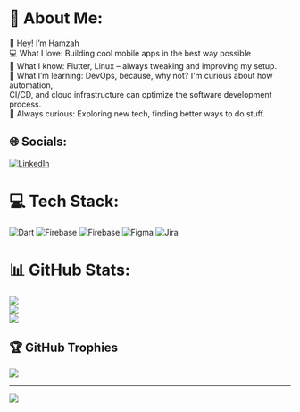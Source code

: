 # 💫 About Me:
👋 Hey! I’m Hamzah<br>💻 What I love: Building cool mobile apps in the best way possible<br>🚀 What I know: Flutter, Linux – always tweaking and improving my setup.<br>🔧 What I’m learning: DevOps, because, why not? I'm curious about how automation,<br>      CI/CD, and cloud infrastructure can optimize the software development process.<br>🌱 Always curious: Exploring new tech, finding better ways to do stuff.


## 🌐 Socials:
[![LinkedIn](https://img.shields.io/badge/LinkedIn-%230077B5.svg?logo=linkedin&logoColor=white)](https://linkedin.com/in/hamzah-bani-ata) 

# 💻 Tech Stack:
![Dart](https://img.shields.io/badge/dart-%230175C2.svg?style=for-the-badge&logo=dart&logoColor=white) ![Firebase](https://img.shields.io/badge/firebase-%23039BE5.svg?style=for-the-badge&logo=firebase) ![Firebase](https://img.shields.io/badge/firebase-a08021?style=for-the-badge&logo=firebase&logoColor=ffcd34) ![Figma](https://img.shields.io/badge/figma-%23F24E1E.svg?style=for-the-badge&logo=figma&logoColor=white) ![Jira](https://img.shields.io/badge/jira-%230A0FFF.svg?style=for-the-badge&logo=jira&logoColor=white)
# 📊 GitHub Stats:
![](https://github-readme-stats.vercel.app/api?username=Hamzah004&theme=radical&hide_border=false&include_all_commits=false&count_private=true)<br/>
![](https://github-readme-streak-stats.herokuapp.com/?user=Hamzah004&theme=radical&hide_border=false)<br/>
![](https://github-readme-stats.vercel.app/api/top-langs/?username=Hamzah004&theme=radical&hide_border=false&include_all_commits=false&count_private=true&layout=compact)

## 🏆 GitHub Trophies
![](https://github-profile-trophy.vercel.app/?username=Hamzah004&theme=radical&no-frame=false&no-bg=false&margin-w=4)

---
[![](https://visitcount.itsvg.in/api?id=Hamzah004&icon=2&color=0)](https://visitcount.itsvg.in)

<!-- Proudly created with GPRM ( https://gprm.itsvg.in ) -->
